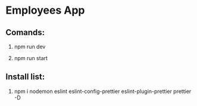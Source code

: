 # Employees App

## Comands:

1. npm run dev

2. npm run start


## Install list:

1. npm i nodemon eslint eslint-config-prettier eslint-plugin-prettier prettier -D
